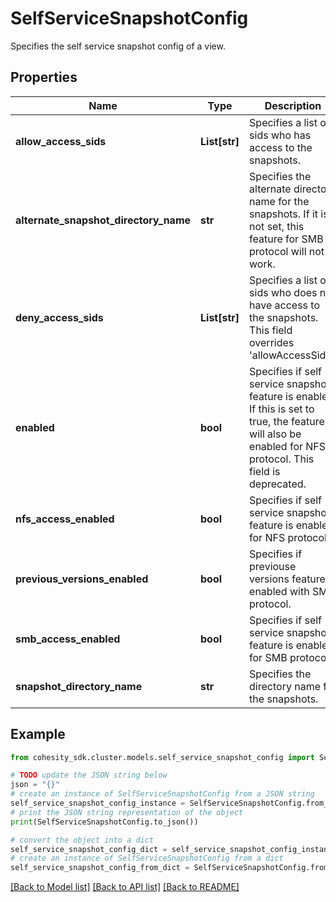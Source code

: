 # SelfServiceSnapshotConfig

Specifies the self service snapshot config of a view.

## Properties

Name | Type | Description | Notes
------------ | ------------- | ------------- | -------------
**allow_access_sids** | **List[str]** | Specifies a list of sids who has access to the snapshots. | [optional] 
**alternate_snapshot_directory_name** | **str** | Specifies the alternate directory name for the snapshots. If it is not set, this feature for SMB protocol will not work. | [optional] 
**deny_access_sids** | **List[str]** | Specifies a list of sids who does not have access to the snapshots. This field overrides &#39;allowAccessSids&#39;. | [optional] 
**enabled** | **bool** | Specifies if self service snapshot feature is enabled. If this is set to true, the feature will also be enabled for NFS protocol. This field is deprecated. | [optional] 
**nfs_access_enabled** | **bool** | Specifies if self service snapshot feature is enabled for NFS protocol. | [optional] 
**previous_versions_enabled** | **bool** | Specifies if previouse versions feature is enabled with SMB protocol. | [optional] 
**smb_access_enabled** | **bool** | Specifies if self service snapshot feature is enabled for SMB protocol. | [optional] 
**snapshot_directory_name** | **str** | Specifies the directory name for the snapshots. | [optional] 

## Example

```python
from cohesity_sdk.cluster.models.self_service_snapshot_config import SelfServiceSnapshotConfig

# TODO update the JSON string below
json = "{}"
# create an instance of SelfServiceSnapshotConfig from a JSON string
self_service_snapshot_config_instance = SelfServiceSnapshotConfig.from_json(json)
# print the JSON string representation of the object
print(SelfServiceSnapshotConfig.to_json())

# convert the object into a dict
self_service_snapshot_config_dict = self_service_snapshot_config_instance.to_dict()
# create an instance of SelfServiceSnapshotConfig from a dict
self_service_snapshot_config_from_dict = SelfServiceSnapshotConfig.from_dict(self_service_snapshot_config_dict)
```
[[Back to Model list]](../README.md#documentation-for-models) [[Back to API list]](../README.md#documentation-for-api-endpoints) [[Back to README]](../README.md)


